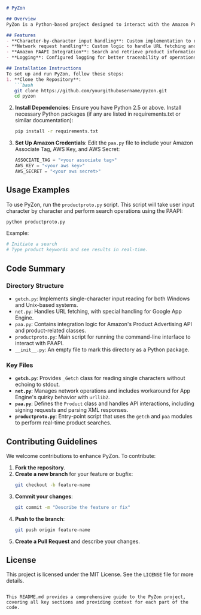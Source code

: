 ```markdown
# PyZon

## Overview
PyZon is a Python-based project designed to interact with the Amazon Product Advertising API (PAAPI). It allows users to perform product searches and retrieve detailed product information through a command-line interface. This project is set up to handle various systems and their peculiarities, especially in the context of network operations and input handling.

## Features
- **Character-by-character input handling**: Custom implementation to read single characters without echoing them to standard input.
- **Network request handling**: Custom logic to handle URL fetching and to circumvent App Engine quirks.
- **Amazon PAAPI Integration**: Search and retrieve product information from Amazon using PAAPI.
- **Logging**: Configured logging for better traceability of operations.

## Installation Instructions
To set up and run PyZon, follow these steps:
1. **Clone the Repository**:
   ```bash
   git clone https://github.com/yourgithubusername/pyzon.git
   cd pyzon
   ```
2. **Install Dependencies**:
   Ensure you have Python 2.5 or above. Install necessary Python packages (if any are listed in requirements.txt or similar documentation):
   ```bash
   pip install -r requirements.txt
   ```
3. **Set Up Amazon Credentials**:
   Edit the `paa.py` file to include your Amazon Associate Tag, AWS Key, and AWS Secret:
   ```python
   ASSOCIATE_TAG = "<your associate tag>"
   AWS_KEY = "<your aws key>"
   AWS_SECRET = "<your aws secret>"
   ```

## Usage Examples
To use PyZon, run the `productproto.py` script. This script will take user input character by character and perform search operations using the PAAPI:
```bash
python productproto.py
```

Example:
```python
# Initiate a search
# Type product keywords and see results in real-time.
```

## Code Summary
### Directory Structure
- `getch.py`: Implements single-character input reading for both Windows and Unix-based systems.
- `net.py`: Handles URL fetching, with special handling for Google App Engine.
- `paa.py`: Contains integration logic for Amazon's Product Advertising API and product-related classes.
- `productproto.py`: Main script for running the command-line interface to interact with PAAPI.
- `__init__.py`: An empty file to mark this directory as a Python package.

### Key Files
- **`getch.py`**: Provides `_Getch` class for reading single characters without echoing to stdout.
- **`net.py`**: Manages network operations and includes workaround for App Engine's quirky behavior with `urllib2`.
- **`paa.py`**: Defines the `Product` class and handles API interactions, including signing requests and parsing XML responses.
- **`productproto.py`**: Entry-point script that uses the `getch` and `paa` modules to perform real-time product searches.

## Contributing Guidelines
We welcome contributions to enhance PyZon. To contribute:
1. **Fork the repository**.
2. **Create a new branch** for your feature or bugfix:
   ```bash
   git checkout -b feature-name
   ```
3. **Commit your changes**:
   ```bash
   git commit -m "Describe the feature or fix"
   ```
4. **Push to the branch**:
   ```bash
   git push origin feature-name
   ```
5. **Create a Pull Request** and describe your changes.

## License
This project is licensed under the MIT License. See the `LICENSE` file for more details.
```

This README.md provides a comprehensive guide to the PyZon project, covering all key sections and providing context for each part of the code.